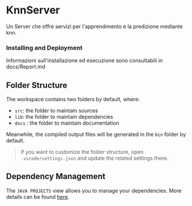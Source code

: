 # KnnServer

Un Server che offre servizi per l'apprendimento e la predizione mediante knn.


### Installing and Deployment

Informazioni sull'installazione ed esecuzione sono consultabili in docs/Report.md

## Folder Structure

The workspace contains two folders by default, where:

- `src`: the folder to maintain sources
- `lib`: the folder to maintain dependencies
- `docs` : the folder to maintain documentation


Meanwhile, the compiled output files will be generated in the `bin` folder by default.

> If you want to customize the folder structure, open `.vscode/settings.json` and update the related settings there.

## Dependency Management

The `JAVA PROJECTS` view allows you to manage your dependencies. More details can be found [here](https://github.com/microsoft/vscode-java-dependency#manage-dependencies).
